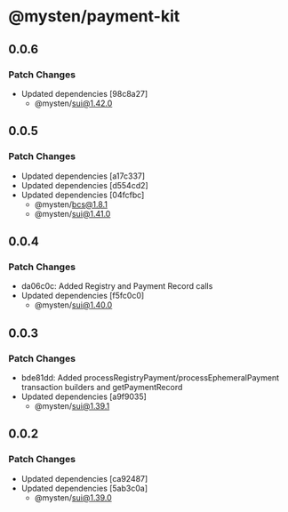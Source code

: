 # @mysten/payment-kit

## 0.0.6

### Patch Changes

- Updated dependencies [98c8a27]
  - @mysten/sui@1.42.0

## 0.0.5

### Patch Changes

- Updated dependencies [a17c337]
- Updated dependencies [d554cd2]
- Updated dependencies [04fcfbc]
  - @mysten/bcs@1.8.1
  - @mysten/sui@1.41.0

## 0.0.4

### Patch Changes

- da06c0c: Added Registry and Payment Record calls
- Updated dependencies [f5fc0c0]
  - @mysten/sui@1.40.0

## 0.0.3

### Patch Changes

- bde81dd: Added processRegistryPayment/processEphemeralPayment transaction builders and
  getPaymentRecord
- Updated dependencies [a9f9035]
  - @mysten/sui@1.39.1

## 0.0.2

### Patch Changes

- Updated dependencies [ca92487]
- Updated dependencies [5ab3c0a]
  - @mysten/sui@1.39.0
